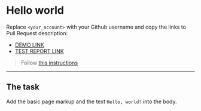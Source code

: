 # Hello world
Replace `<your_account>` with your Github username and copy the links to Pull Request description:
- [DEMO LINK](https://Kulagino.github.io/layout_hello-world/)
- [TEST REPORT LINK](https://Kulagino.github.io/layout_hello-world/report/html_report/)

> Follow [this instructions](https://mate-academy.github.io/layout_task-guideline/#how-to-solve-the-layout-tasks-on-github)
___

## The task 
Add the basic page markup and the text `Hello, world!` into the body.
